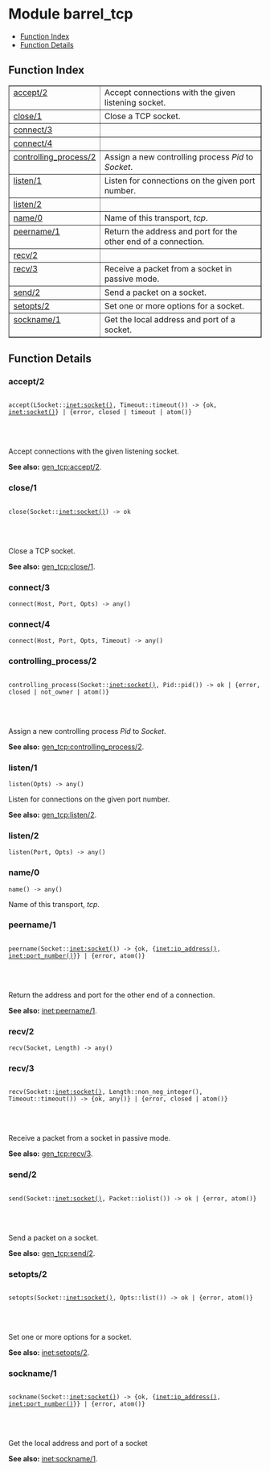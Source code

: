 

# Module barrel_tcp #
* [Function Index](#index)
* [Function Details](#functions)


<a name="index"></a>

## Function Index ##


<table width="100%" border="1" cellspacing="0" cellpadding="2" summary="function index"><tr><td valign="top"><a href="#accept-2">accept/2</a></td><td>Accept connections with the given listening socket.</td></tr><tr><td valign="top"><a href="#close-1">close/1</a></td><td>Close a TCP socket.</td></tr><tr><td valign="top"><a href="#connect-3">connect/3</a></td><td></td></tr><tr><td valign="top"><a href="#connect-4">connect/4</a></td><td></td></tr><tr><td valign="top"><a href="#controlling_process-2">controlling_process/2</a></td><td>Assign a new controlling process <em>Pid</em> to <em>Socket</em>.</td></tr><tr><td valign="top"><a href="#listen-1">listen/1</a></td><td>Listen for connections on the given port number.</td></tr><tr><td valign="top"><a href="#listen-2">listen/2</a></td><td></td></tr><tr><td valign="top"><a href="#name-0">name/0</a></td><td>Name of this transport, <em>tcp</em>.</td></tr><tr><td valign="top"><a href="#peername-1">peername/1</a></td><td>Return the address and port for the other end of a connection.</td></tr><tr><td valign="top"><a href="#recv-2">recv/2</a></td><td></td></tr><tr><td valign="top"><a href="#recv-3">recv/3</a></td><td>Receive a packet from a socket in passive mode.</td></tr><tr><td valign="top"><a href="#send-2">send/2</a></td><td>Send a packet on a socket.</td></tr><tr><td valign="top"><a href="#setopts-2">setopts/2</a></td><td>Set one or more options for a socket.</td></tr><tr><td valign="top"><a href="#sockname-1">sockname/1</a></td><td>Get the local address and port of a socket.</td></tr></table>


<a name="functions"></a>

## Function Details ##

<a name="accept-2"></a>

### accept/2 ###


<pre><code>
accept(LSocket::<a href="inet.md#type-socket">inet:socket()</a>, Timeout::timeout()) -&gt; {ok, <a href="inet.md#type-socket">inet:socket()</a>} | {error, closed | timeout | atom()}
</code></pre>

<br></br>


Accept connections with the given listening socket.

__See also:__ [gen_tcp:accept/2](gen_tcp.md#accept-2).
<a name="close-1"></a>

### close/1 ###


<pre><code>
close(Socket::<a href="inet.md#type-socket">inet:socket()</a>) -&gt; ok
</code></pre>

<br></br>


Close a TCP socket.

__See also:__ [gen_tcp:close/1](gen_tcp.md#close-1).
<a name="connect-3"></a>

### connect/3 ###

`connect(Host, Port, Opts) -> any()`


<a name="connect-4"></a>

### connect/4 ###

`connect(Host, Port, Opts, Timeout) -> any()`


<a name="controlling_process-2"></a>

### controlling_process/2 ###


<pre><code>
controlling_process(Socket::<a href="inet.md#type-socket">inet:socket()</a>, Pid::pid()) -&gt; ok | {error, closed | not_owner | atom()}
</code></pre>

<br></br>


Assign a new controlling process _Pid_ to _Socket_.

__See also:__ [gen_tcp:controlling_process/2](gen_tcp.md#controlling_process-2).
<a name="listen-1"></a>

### listen/1 ###

`listen(Opts) -> any()`

Listen for connections on the given port number.

__See also:__ [gen_tcp:listen/2](gen_tcp.md#listen-2).
<a name="listen-2"></a>

### listen/2 ###

`listen(Port, Opts) -> any()`


<a name="name-0"></a>

### name/0 ###

`name() -> any()`

Name of this transport, _tcp_.
<a name="peername-1"></a>

### peername/1 ###


<pre><code>
peername(Socket::<a href="inet.md#type-socket">inet:socket()</a>) -&gt; {ok, {<a href="inet.md#type-ip_address">inet:ip_address()</a>, <a href="inet.md#type-port_number">inet:port_number()</a>}} | {error, atom()}
</code></pre>

<br></br>


Return the address and port for the other end of a connection.

__See also:__ [inet:peername/1](inet.md#peername-1).
<a name="recv-2"></a>

### recv/2 ###

`recv(Socket, Length) -> any()`


<a name="recv-3"></a>

### recv/3 ###


<pre><code>
recv(Socket::<a href="inet.md#type-socket">inet:socket()</a>, Length::non_neg_integer(), Timeout::timeout()) -&gt; {ok, any()} | {error, closed | atom()}
</code></pre>

<br></br>


Receive a packet from a socket in passive mode.

__See also:__ [gen_tcp:recv/3](gen_tcp.md#recv-3).
<a name="send-2"></a>

### send/2 ###


<pre><code>
send(Socket::<a href="inet.md#type-socket">inet:socket()</a>, Packet::iolist()) -&gt; ok | {error, atom()}
</code></pre>

<br></br>


Send a packet on a socket.

__See also:__ [gen_tcp:send/2](gen_tcp.md#send-2).
<a name="setopts-2"></a>

### setopts/2 ###


<pre><code>
setopts(Socket::<a href="inet.md#type-socket">inet:socket()</a>, Opts::list()) -&gt; ok | {error, atom()}
</code></pre>

<br></br>


Set one or more options for a socket.

__See also:__ [inet:setopts/2](inet.md#setopts-2).
<a name="sockname-1"></a>

### sockname/1 ###


<pre><code>
sockname(Socket::<a href="inet.md#type-socket">inet:socket()</a>) -&gt; {ok, {<a href="inet.md#type-ip_address">inet:ip_address()</a>, <a href="inet.md#type-port_number">inet:port_number()</a>}} | {error, atom()}
</code></pre>

<br></br>


Get the local address and port of a socket

__See also:__ [inet:sockname/1](inet.md#sockname-1).
